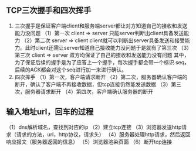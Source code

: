 ## TCP三次握手和四次挥手
1. 三次握手是保证客户端client和服务端server都让对方知道自己的接收和发送能力没问题
   （1）第一次 client => server 只能server判断出client具备发送能力
   （2）第二次 server => client client就可以判断出server具备发送和接受能力。此时client还需让server知道自己接收能力没问题于是就有了第三次
   （3）第三次 client => server 双方均保证了自己的接收和发送能力没有问题
   其中，为了保证后续的握手是为了应答上一个握手，每次握手都会带一个标识 seq，后续的ACK都会对这个seq进行加一来进行确认。
2. 四次挥手
   （1）第一次，客户端请求断开
   （2）第二次，服务器确认客户端的断开，确认了客户端不再接收数据，但tcp连接仍然能发送数据
   （3）第三次，服务器请求断开
   （4）第四次，客户端确认服务器的断开

## 输入地址url，回车的过程
（1）dns解析域名，查找到对应的ip
（2）建立tcp连接
（3）浏览器发送http请求（请求的方法，url，http协议，请求头）
（4）服务器处理http请求，然后返回响应报文（服务器返回的信息）
（5）浏览器渲染页面
（6）断开tcp连接